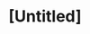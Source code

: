 ---
pid: PT192
title: "[Untitled]"
location_transcription: Penn Treaty Park
zipcode: '19125'
outside_phl: 
neighborhood: Fishtown,Kensington
age: '37'
age_range: 30-39
instagram: 
image_file_name: PT_192.jpg
proposal_transcription: Fishing Pier
topic: Environment
topic_summary: '0'
type: Space
keywords_other: 
credit: Stephanie
image_labels: 
twitter: 
facebook: 
permalink: "/monuments/pt192/"
layout: item-page
---
